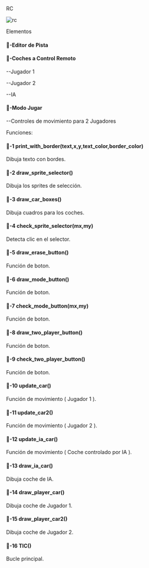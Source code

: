 RC

![rc](./Imagenes/2.gif)

Elementos

#### 🎃-Editor de Pista

#### 🎃-Coches a Control Remoto

--Jugador 1

--Jugador 2

--IA

#### 🎃-Modo Jugar

--Controles de movimiento para 2 Jugadores

Funciones:

#### 🔑-1  print_with_border(text,x,y,text_color,border_color)

Dibuja texto con bordes.

#### 🔑-2  draw_sprite_selector()

Dibuja los sprites de selección.

#### 🔑-3  draw_car_boxes()

Dibuja cuadros para los coches.

#### 🔑-4  check_sprite_selector(mx,my)

Detecta clic en el selector.

#### 🔑-5  draw_erase_button()

Función de boton.

#### 🔑-6  draw_mode_button()

Función de boton.

#### 🔑-7  check_mode_button(mx,my)

Función de boton.

#### 🔑-8  draw_two_player_button()

Función de boton.

#### 🔑-9  check_two_player_button()

Función de boton.

#### 🔑-10  update_car()

Función de movimiento ( Jugador 1 ).

#### 🔑-11  update_car2()

Función de movimiento ( Jugador 2 ).

#### 🔑-12  update_ia_car()

Función de movimiento ( Coche controlado por IA ).

#### 🔑-13  draw_ia_car()

Dibuja coche de IA.

#### 🔑-14  draw_player_car()

Dibuja coche de Jugador 1.

#### 🔑-15  draw_player_car2()

Dibuja coche de Jugador 2.

#### 🔑-16  TIC()

Bucle principal.
